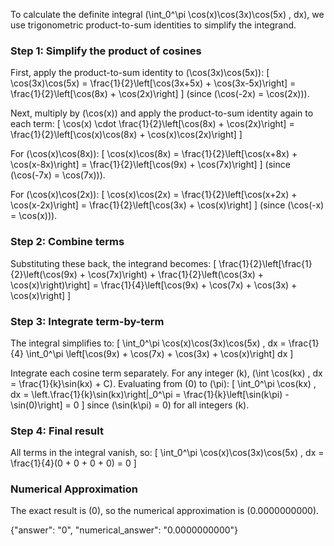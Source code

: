 

To calculate the definite integral \(\int_0^\pi \cos(x)\cos(3x)\cos(5x) \, dx\), we use trigonometric product-to-sum identities to simplify the integrand.

### Step 1: Simplify the product of cosines
First, apply the product-to-sum identity to \(\cos(3x)\cos(5x)\):
\[
\cos(3x)\cos(5x) = \frac{1}{2}\left[\cos(3x+5x) + \cos(3x-5x)\right] = \frac{1}{2}\left[\cos(8x) + \cos(2x)\right]
\]
(since \(\cos(-2x) = \cos(2x)\)).

Next, multiply by \(\cos(x)\) and apply the product-to-sum identity again to each term:
\[
\cos(x) \cdot \frac{1}{2}\left[\cos(8x) + \cos(2x)\right] = \frac{1}{2}\left[\cos(x)\cos(8x) + \cos(x)\cos(2x)\right]
\]

For \(\cos(x)\cos(8x)\):
\[
\cos(x)\cos(8x) = \frac{1}{2}\left[\cos(x+8x) + \cos(x-8x)\right] = \frac{1}{2}\left[\cos(9x) + \cos(7x)\right]
\]
(since \(\cos(-7x) = \cos(7x)\)).

For \(\cos(x)\cos(2x)\):
\[
\cos(x)\cos(2x) = \frac{1}{2}\left[\cos(x+2x) + \cos(x-2x)\right] = \frac{1}{2}\left[\cos(3x) + \cos(x)\right]
\]
(since \(\cos(-x) = \cos(x)\)).

### Step 2: Combine terms
Substituting these back, the integrand becomes:
\[
\frac{1}{2}\left[\frac{1}{2}\left(\cos(9x) + \cos(7x)\right) + \frac{1}{2}\left(\cos(3x) + \cos(x)\right)\right] = \frac{1}{4}\left[\cos(9x) + \cos(7x) + \cos(3x) + \cos(x)\right]
\]

### Step 3: Integrate term-by-term
The integral simplifies to:
\[
\int_0^\pi \cos(x)\cos(3x)\cos(5x) \, dx = \frac{1}{4} \int_0^\pi \left[\cos(9x) + \cos(7x) + \cos(3x) + \cos(x)\right] dx
\]

Integrate each cosine term separately. For any integer \(k\), \(\int \cos(kx) \, dx = \frac{1}{k}\sin(kx) + C\). Evaluating from \(0\) to \(\pi\):
\[
\int_0^\pi \cos(kx) \, dx = \left.\frac{1}{k}\sin(kx)\right|_0^\pi = \frac{1}{k}\left[\sin(k\pi) - \sin(0)\right] = 0
\]
since \(\sin(k\pi) = 0\) for all integers \(k\).

### Step 4: Final result
All terms in the integral vanish, so:
\[
\int_0^\pi \cos(x)\cos(3x)\cos(5x) \, dx = \frac{1}{4}(0 + 0 + 0 + 0) = 0
\]

### Numerical Approximation
The exact result is \(0\), so the numerical approximation is \(0.0000000000\).

{"answer": "0", "numerical_answer": "0.0000000000"}